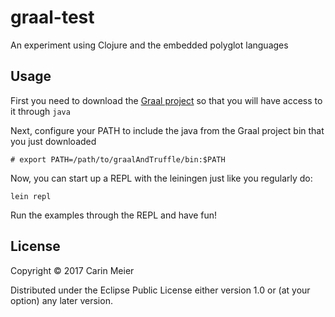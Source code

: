 # graal-test

An experiment using Clojure and the embedded polyglot languages

## Usage

First you need to download the [Graal project](http://www.oracle.com/technetwork/oracle-labs/program-languages/downloads/index.html) so that you will have access to it through `java`

Next, configure your PATH to include the java from the Graal project bin that you just downloaded
```
# export PATH=/path/to/graalAndTruffle/bin:$PATH
```

Now, you can start up a REPL with the leiningen just like you regularly do:

`lein repl`

Run the examples through the REPL and have fun!

## License

Copyright © 2017 Carin Meier

Distributed under the Eclipse Public License either version 1.0 or (at
your option) any later version.
